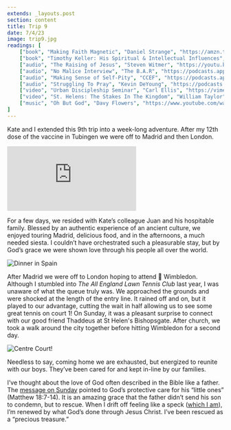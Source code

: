 ```yaml
---
extends: _layouts.post
section: content
title: Trip 9
date: 7/4/23
image: trip9.jpg
readings: [
    ["book", "Making Faith Magnetic", "Daniel Strange", "https://amzn.to/4awuC49"],
    ["book", "Timothy Keller: His Spiritual & Intellectual Influences", "Collin Hansen", "https://amzn.to/4avwBpF"],
    ["audio", "The Raising of Jesus", "Steven Witmer", "https://youtu.be/ncjrAPogcDo"],
    ["audio", "No Malice Interview", "The B.A.R", "https://podcasts.apple.com/us/podcast/the-b-a-r-podcast/id1094772652?i=1000619212585"],
    ["audio", "Making Sense of Self-Pity", "CCEF", "https://podcasts.apple.com/us/podcast/ccef-podcast-where-life-scripture-meet/id1196426810?i=1000615264740"],
    ["audio", "Struggling To Pray", "Kevin DeYoung", "https://podcasts.apple.com/us/podcast/the-crossway-podcast/id1457099163?i=1000561522155"],
    ["video", "Urban Discipleship Seminar", "Carl Ellis", "https://vimeo.com/102063406"],
    ["video", "St. Helens: The Stakes In The Kingdom", "William Taylor", "https://www.st-helens.org.uk/resources/talk/58259/video/"],
    ["music", "Oh But God", "Davy Flowers", "https://www.youtube.com/watch?v=JcZeemHIs2M"],
]
---
```


Kate and I extended this 9th trip into a week-long adventure. After my 12th dose of the vaccine in Tubingen we were off to Madrid and then London.

<iframe class="w-full aspect-video" src="https://www.youtube.com/embed/12Itz-NPFnQ" frameborder="0" allow="accelerometer; autoplay; clipboard-write; encrypted-media; gyroscope; picture-in-picture" allowfullscreen></iframe>

 For a few days, we resided with Kate’s colleague Juan and his hospitable family. Blessed by an authentic experience of an ancient culture, we enjoyed touring Madrid, delicious food, and in the afternoons, a much needed siesta. I couldn’t have orchestrated such a pleasurable stay, but by God’s grace we were shown love through his people all over the world.

<img alt="Dinner in Spain" src="/assets/images/spain-dinner.jpg" />

After Madrid we were off to London hoping to attend 🎾 Wimbledon. Although I stumbled into _The All England Lawn Tennis Club_ last year, I was unaware of what the queue truly was. We approached the grounds and were shocked at the length of the entry line. It rained off and on, but it played to our advantage, cutting the wait in half allowing us to see some great tennis on court 1! On Sunday, it was a pleasant surprise to connect with our good friend Thaddeus at St Helen's Bishopsgate. After church, we took a walk around the city together before hitting Wimbledon for a second day.

<img alt="Centre Court!" src="/assets/images/centre-court.jpg" />


Needless to say, coming home we are exhausted,  but energized to reunite with our boys. They’ve been cared for and kept in-line by our families.


I’ve thought about the love of God often described in the Bible like a father. The <a class="text-yellow-500" href="https://www.st-helens.org.uk/resources/talk/58259/video/">message on Sunday</a> pointed to God’s protective care for his “little ones” (Matthew 18:7-14). It is an amazing grace that the father didn’t send his son to condemn, but to rescue. When I drift off feeling like a speck (<a class="text-yellow-500" href="https://www.desiringgod.org/articles/the-cosmos-keeps-preaching">which I am</a>), I’m renewed by what God’s done through Jesus Christ. I’ve been rescued as a “precious  treasure.”
